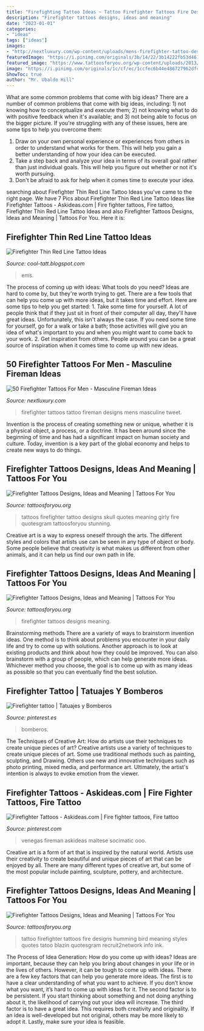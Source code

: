 ```yaml
---
title: "Firefighting Tattoo Ideas ~ Tattoo Firefighter Tattoos Fire Designs Humming Bird Meaning Styles Quotes Tatoo Blazin Quotesgram Recruit2network Info Ink"
description: "Firefighter tattoos designs, ideas and meaning"
date: "2023-01-01"
categories:
- "ideas"
tags: ["ideas"]
images:
- "http://nextluxury.com/wp-content/uploads/mens-firefighter-tattoo-designs.jpg"
featuredImage: "https://i.pinimg.com/originals/3b/14/22/3b14222fb53d461ad29609a60bb746dc.jpg"
featured_image: "https://www.tattoosforyou.org/wp-content/uploads/2013/10/Firefighter-Tattoos-Pictures.jpg"
image: "https://i.pinimg.com/originals/1c/cf/ec/1ccfec6b44e486727962dfce0b323e6c.jpg"
ShowToc: true
author: "Mr. Ubaldo Hill"
---
```



What are some common problems that come with big ideas?
There are a number of common problems that come with big ideas, including: 1) not knowing how to conceptualize and execute them; 2) not knowing what to do with positive feedback when it's available; and 3) not being able to focus on the bigger picture. If you're struggling with any of these issues, here are some tips to help you overcome them: 
1) Draw on your own personal experience or experiences from others in order to understand what works for them. This will help you gain a better understanding of how your idea can be executed. 
2) Take a step back and analyze your idea in terms of its overall goal rather than just individual goals. This will help you figure out whether or not it's worth pursuing. 
3) Don't be afraid to ask for help when it comes time to execute your idea.

	

		
searching about Firefighter Thin Red Line Tattoo Ideas you've came to the right page. We have 7 Pics about Firefighter Thin Red Line Tattoo Ideas like Firefighter Tattoos - Askideas.com | Fire fighter tattoos, Fire tattoo, Firefighter Thin Red Line Tattoo Ideas and also Firefighter Tattoos Designs, Ideas and Meaning | Tattoos For You. Here it is:
		
    
## Firefighter Thin Red Line Tattoo Ideas

<img loading=lazy src="https://i.pinimg.com/originals/3b/14/22/3b14222fb53d461ad29609a60bb746dc.jpg" onerror="this.onerror=null;this.src='https://tse1.mm.bing.net/th?id=OIP.PuiyI4SqD0oIm3K22hf3BQHaHa&amp;pid=15.1';" alt="Firefighter Thin Red Line Tattoo Ideas">

_Source: cool-tatt.blogspot.com_

>ems. 

	

The process of coming up with ideas: What tools do you need?
Ideas are hard to come by, but they're worth trying to get. There are a few tools that can help you come up with more ideas, but it takes time and effort. Here are some tips to help you get started: 1. Take some time for yourself. A lot of people think that if they just sit in front of their computer all day, they'll have great ideas. Unfortunately, this isn't always the case. If you need some time for yourself, go for a walk or take a bath; those activities will give you an idea of what's important to you and when you might want to come back to your work. 2. Get inspiration from others. People around you can be a great source of inspiration when it comes time to come up with new ideas.

    
## 50 Firefighter Tattoos For Men - Masculine Fireman Ideas

<img loading=lazy src="http://nextluxury.com/wp-content/uploads/mens-firefighter-tattoo-designs.jpg" onerror="this.onerror=null;this.src='https://tse3.mm.bing.net/th?id=OIP.7aXyZ6dWzjuqeMkfVdENVAHaHa&amp;pid=15.1';" alt="50 Firefighter Tattoos For Men - Masculine Fireman Ideas">

_Source: nextluxury.com_

>firefighter tattoos tattoo fireman designs mens masculine tweet. 

	

Invention is the process of creating something new or unique, whether it is a physical object, a process, or a doctrine. It has been around since the beginning of time and has had a significant impact on human society and culture. Today, invention is a key part of the global economy and helps to create new ways to do things.

    
## Firefighter Tattoos Designs, Ideas And Meaning | Tattoos For You

<img loading=lazy src="https://www.tattoosforyou.org/wp-content/uploads/2013/10/Firefighter-Skull-Tattoos.jpg" onerror="this.onerror=null;this.src='https://tse2.mm.bing.net/th?id=OIP.btcNM5vliKEI-9V6lVWIMwHaF7&amp;pid=15.1';" alt="Firefighter Tattoos Designs, Ideas and Meaning | Tattoos For You">

_Source: tattoosforyou.org_

>tattoos firefighter tattoo designs skull quotes meaning girly fire quotesgram tattoosforyou stunning. 

	

Creative art is a way to express oneself through the arts. The different styles and colors that artists use can be seen in any type of object or body. Some people believe that creativity is what makes us different from other animals, and it can help us find our own path in life.

    
## Firefighter Tattoos Designs, Ideas And Meaning | Tattoos For You

<img loading=lazy src="https://www.tattoosforyou.org/wp-content/uploads/2013/10/Firefighter-Tattoos-Pictures.jpg" onerror="this.onerror=null;this.src='https://tse3.mm.bing.net/th?id=OIP.CsgzCFlF1DpormISPAzfRwHaJ6&amp;pid=15.1';" alt="Firefighter Tattoos Designs, Ideas and Meaning | Tattoos For You">

_Source: tattoosforyou.org_

>firefighter tattoos designs meaning. 

	

Brainstorming methods
There are a variety of ways to brainstorm invention ideas. One method is to think about problems you encounter in your daily life and try to come up with solutions. Another approach is to look at existing products and think about how they could be improved. You can also brainstorm with a group of people, which can help generate more ideas. Whichever method you choose, the goal is to come up with as many ideas as possible so that you can eventually find the best solution.

    
## Firefighter Tattoo | Tatuajes Y Bomberos

<img loading=lazy src="https://i.pinimg.com/originals/1c/cf/ec/1ccfec6b44e486727962dfce0b323e6c.jpg" onerror="this.onerror=null;this.src='https://tse4.mm.bing.net/th?id=OIP.-sey8QcY5WqvSz108yQ-QwHaJ4&amp;pid=15.1';" alt="Firefighter tattoo | Tatuajes y Bomberos">

_Source: pinterest.es_

>bomberos. 

	

The Techniques of Creative Art: How do artists use their techniques to create unique pieces of art?
Creative artists use a variety of techniques to create unique pieces of art. Some use traditional methods such as painting, sculpting, and Drawing. Others use new and innovative techniques such as photo printing, mixed media, and performance art. Ultimately, the artist's intention is always to evoke emotion from the viewer.

    
## Firefighter Tattoos - Askideas.com | Fire Fighter Tattoos, Fire Tattoo

<img loading=lazy src="https://i.pinimg.com/736x/35/62/8b/35628b1ffe0b30b1aef2f7a75343ec99.jpg" onerror="this.onerror=null;this.src='https://tse2.mm.bing.net/th?id=OIP.nknAtOvRq9DU-0-HJyWelwHaJ4&amp;pid=15.1';" alt="Firefighter Tattoos - Askideas.com | Fire fighter tattoos, Fire tattoo">

_Source: pinterest.com_

>venegas fireman askideas maltese socimatic ooo. 

	

Creative art is a form of art that is inspired by the natural world. Artists use their creativity to create beautiful and unique pieces of art that can be enjoyed by all. There are many different types of creative art, but some of the most popular include painting, sculpture, pottery, and architecture.

    
## Firefighter Tattoos Designs, Ideas And Meaning | Tattoos For You

<img loading=lazy src="https://www.tattoosforyou.org/wp-content/uploads/2013/11/Firefighter-Tattoos-Back.jpg" onerror="this.onerror=null;this.src='https://tse1.mm.bing.net/th?id=OIP.iXUouPsAOCN7bncLJjlJjQHaJ4&amp;pid=15.1';" alt="Firefighter Tattoos Designs, Ideas and Meaning | Tattoos For You">

_Source: tattoosforyou.org_

>tattoo firefighter tattoos fire designs humming bird meaning styles quotes tatoo blazin quotesgram recruit2network info ink. 

	

The Process of Idea Generation: How do you come up with ideas?
Ideas are important, because they can help you bring about changes in your life or in the lives of others. However, it can be tough to come up with ideas. There are a few key factors that can help you generate more ideas. The first is to have a clear understanding of what you want to achieve. If you don’t know what you want, it’s hard to come up with ideas for it. The second factor is to be persistent. If you start thinking about something and not doing anything about it, the likelihood of carrying out your idea will increase. The third factor is to have a great idea. This requires both creativity and originality. If an idea is well-developed but not original, others may be more likely to adopt it. Lastly, make sure your idea is feasible.

